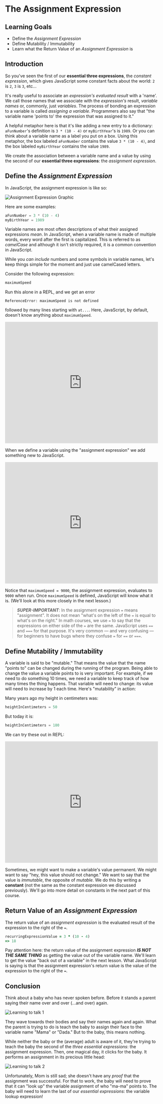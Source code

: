 # The Assignment Expression

## Learning Goals

* Define the _Assignment Expression_
* Define Mutability / Immutability
* Learn what the Return Value of an _Assignment Expression_ is

## Introduction

So you've seen the first of our **essential three expressions**, the _constant
expression_, which gives JavaScript some constant facts about the world: `2` is
`2`, `3` is `3`, etc...

It's really useful to associate an _expression's evaluated result_ with a
'name'. We call those names that we associate with the _expression's_ result,
_variable names_ or, commonly, just _variables_. The process of bonding an
expression to a variable is called _assigning a variable_. Programmers also say
that "the variable name 'points to' the expression that was assigned to it."

A helpful metaphor here is that it's like adding a new entry to a dictionary:
`aFunNumber`'s definition is `3 * (10 - 4)` or `myBirthYear`'s is `1989`. Or you
can think about a variable name as a label you put on a box. Using this
metaphor, the box labeled `aFunNumber` contains the value `3 * (10 - 4)`, and
the box labeled `myBirthYear` contains the value `1989`.

We create the association between a variable name and a value by using the second
of our **essential three expressions**: the _assignment expression_.

## Define the _Assignment Expression_

In JavaScript, the assignment expression is like so:

![Assignment Expression Graphic](https://curriculum-content.s3.amazonaws.com/phase-0/the-assignment-expression/assigning-a-variable.jpg)

Here are some examples:

```js
aFunNumber = 3 * (10 - 4)
myBirthYear = 1989
```

Variable names are most often descriptions of what their assigned expressions
_mean_. In JavaScript, when a variable name is made of multiple words, every
word after the first is capitalized. This is referred to as _camelCase_ and
although it isn't strictly required, it is a common convention in JavaScript. 

While you _can include_ numbers and some symbols in variable names, let's keep
things simple for the moment and just use camelCased letters.

Consider the following expression:

```js
maximumSpeed
```

Run this alone in a REPL, and we get an error

```text
ReferenceError: maximumSpeed is not defined
```

followed by many lines starting with `at...`. Here, JavaScript, by default,
doesn't know anything about `maximumSpeed`.

<iframe height="400px" width="100%" src="https://repl.it/@MaxwellBenton2/OrderlyDeadParticle?lite=true" scrolling="no" frameborder="no" allowtransparency="true" allowfullscreen="true" sandbox="allow-forms allow-pointer-lock allow-popups allow-same-origin allow-scripts allow-modals"></iframe>

When we define a variable using the "assignment expression" we add something new
to JavaScript.

<iframe height="400px" width="100%" src="https://repl.it/@MaxwellBenton2/OutgoingAlienatedMacrolanguage?lite=true" scrolling="no" frameborder="no" allowtransparency="true" allowfullscreen="true" sandbox="allow-forms allow-pointer-lock allow-popups allow-same-origin allow-scripts allow-modals"></iframe>

Notice that `maximumSpeed = 9000`, the assignment expression, evaluates to
`9000` when run. Once `maximumSpeed` is defined, JavaScript will know what
it is. (We'll look at this more closely in the next lesson.)

> ***SUPER-IMPORTANT***: In the assignment expression `=` means "assignment". It does not mean "what's on the left of the `=` is equal to what's on the right." In math courses, we use `=` to say that the expressions on either side of the `=` are the same. JavaScript uses `==` and `===` for that purpose. It's very common — and very confusing — for beginners to have bugs where they confuse `=` for `==` or `===`.

## Define Mutability / Immutability

A variable is said to be "mutable." That means the value that the name "points
to" can be changed during the running of the program. Being able to change the
value a variable points to is very important. For example, if we need to do
something 10 times, we need a variable to keep track of how many times the thing
happens. That variable will need to change: its value will need to increase by 1
each time. Here's "mutability" in action:

Many years ago my height in centimeters was:

```js
heightInCentimeters = 50
```

But today it is:

```js
heightInCentimeters = 180
```

We can try these out in REPL:

<iframe height="400px" width="100%" src="https://repl.it/@MaxwellBenton2/TrueShortMaintenance?lite=true" scrolling="no" frameborder="no" allowtransparency="true" allowfullscreen="true" sandbox="allow-forms allow-pointer-lock allow-popups allow-same-origin allow-scripts allow-modals"></iframe>

Sometimes, we might want to make a variable's value permanent. We might want to
say "hey, this value should not change." We want to say that the value is
_immutable_, the opposite of _mutable_. We do this by writing a **constant**
(not the same as the constant expression we discussed previously). We'll go into
more detail on constants in the next part of this course.

## Return Value of an _Assignment Expression_

The return value of an _assignment expression_ is the evaluated result of the
expression to the right of the `=`.

```ruby
recurringExpressionValue = 3 * (10 - 4)
=> 18
```

Pay attention here: the return value of the assignment expression ***IS NOT THE
SAME THING*** as getting the value out of the variable name. We'll learn to get
the value "back out of a variable" in the next lesson. What JavaScript is saying
is that the assignment expression's return value is the value of the expression
to the right of the `=`.

## Conclusion

Think about a baby who has never spoken before. Before it stands a parent saying
their name over and over (...and over) again.

![Learning to talk 1](https://curriculum-content.s3.amazonaws.com/phase-0/the-assignment-expression/Image_55_Mama-Baby_1.png)

They wave towards their bodies and say their names again and again. What the
parent is trying to do is teach the baby to assign their face to the variable
name "Mama" or "Dada." But to the baby, this means nothing.

While neither the baby or the (average) adult is aware of it, they're trying to
teach the baby the second of the _three essential expressions_: the assignment
expression. Then, one magical day, it clicks for the baby. It performs an
assignment in its precious little head:

![Learning to talk 2](https://curriculum-content.s3.amazonaws.com/phase-0/the-assignment-expression/Image_55_Mama-Baby_2.png)

Unfortunately, Mom is still sad; she doesn't have any _proof_ that the
assignment was successful. For that to work, the baby will need to prove that it
can "look up" the variable assignment of who "ma-ma" points to. The baby will
need to learn the last of our _essential expressions_: the variable lookup
expression!
